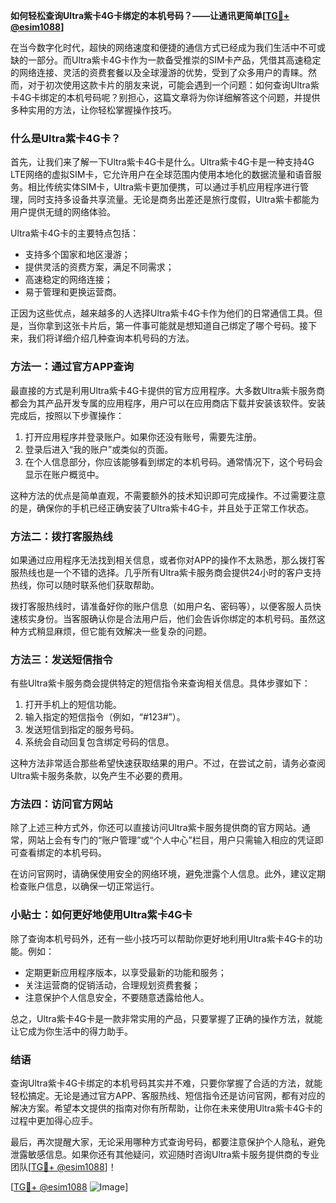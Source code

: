 **如何轻松查询Ultra紫卡4G卡绑定的本机号码？——让通讯更简单[[TG💪+ @esim1088](https://t.me/s/esim1088)]**

在当今数字化时代，超快的网络速度和便捷的通信方式已经成为我们生活中不可或缺的一部分。而Ultra紫卡4G卡作为一款备受推崇的SIM卡产品，凭借其高速稳定的网络连接、灵活的资费套餐以及全球漫游的优势，受到了众多用户的青睐。然而，对于初次使用这款卡片的朋友来说，可能会遇到一个问题：如何查询Ultra紫卡4G卡绑定的本机号码呢？别担心，这篇文章将为你详细解答这个问题，并提供多种实用的方法，让你轻松掌握操作技巧。

### **什么是Ultra紫卡4G卡？**

首先，让我们来了解一下Ultra紫卡4G卡是什么。Ultra紫卡4G卡是一种支持4G LTE网络的虚拟SIM卡，它允许用户在全球范围内使用本地化的数据流量和语音服务。相比传统实体SIM卡，Ultra紫卡更加便携，可以通过手机应用程序进行管理，同时支持多设备共享流量。无论是商务出差还是旅行度假，Ultra紫卡都能为用户提供无缝的网络体验。

Ultra紫卡4G卡的主要特点包括：
- 支持多个国家和地区漫游；
- 提供灵活的资费方案，满足不同需求；
- 高速稳定的网络连接；
- 易于管理和更换运营商。

正因为这些优点，越来越多的人选择Ultra紫卡4G卡作为他们的日常通信工具。但是，当你拿到这张卡片后，第一件事可能就是想知道自己绑定了哪个号码。接下来，我们将详细介绍几种查询本机号码的方法。

### **方法一：通过官方APP查询**

最直接的方式是利用Ultra紫卡4G卡提供的官方应用程序。大多数Ultra紫卡服务商都会为其产品开发专属的应用程序，用户可以在应用商店下载并安装该软件。安装完成后，按照以下步骤操作：

1. 打开应用程序并登录账户。如果你还没有账号，需要先注册。
2. 登录后进入“我的账户”或类似的页面。
3. 在个人信息部分，你应该能够看到绑定的本机号码。通常情况下，这个号码会显示在账户概览中。

这种方法的优点是简单直观，不需要额外的技术知识即可完成操作。不过需要注意的是，确保你的手机已经正确安装了Ultra紫卡4G卡，并且处于正常工作状态。

### **方法二：拨打客服热线**

如果通过应用程序无法找到相关信息，或者你对APP的操作不太熟悉，那么拨打客服热线也是一个不错的选择。几乎所有Ultra紫卡服务商会提供24小时的客户支持热线，你可以随时联系他们获取帮助。

拨打客服热线时，请准备好你的账户信息（如用户名、密码等），以便客服人员快速核实身份。当客服确认你是合法用户后，他们会告诉你绑定的本机号码。虽然这种方式稍显麻烦，但它能有效解决一些复杂的问题。

### **方法三：发送短信指令**

有些Ultra紫卡服务商会提供特定的短信指令来查询相关信息。具体步骤如下：

1. 打开手机上的短信功能。
2. 输入指定的短信指令（例如，“#123#”）。
3. 发送短信到指定的服务号码。
4. 系统会自动回复包含绑定号码的信息。

这种方法非常适合那些希望快速获取结果的用户。不过，在尝试之前，请务必查阅Ultra紫卡服务条款，以免产生不必要的费用。

### **方法四：访问官方网站**

除了上述三种方式外，你还可以直接访问Ultra紫卡服务提供商的官方网站。通常，网站上会有专门的“账户管理”或“个人中心”栏目，用户只需输入相应的凭证即可查看绑定的本机号码。

在访问官网时，请确保使用安全的网络环境，避免泄露个人信息。此外，建议定期检查账户信息，以确保一切正常运行。

### **小贴士：如何更好地使用Ultra紫卡4G卡**

除了查询本机号码外，还有一些小技巧可以帮助你更好地利用Ultra紫卡4G卡的功能。例如：

- 定期更新应用程序版本，以享受最新的功能和服务；
- 关注运营商的促销活动，合理规划资费套餐；
- 注意保护个人信息安全，不要随意透露给他人。

总之，Ultra紫卡4G卡是一款非常实用的产品，只要掌握了正确的操作方法，就能让它成为你生活中的得力助手。

### **结语**

查询Ultra紫卡4G卡绑定的本机号码其实并不难，只要你掌握了合适的方法，就能轻松搞定。无论是通过官方APP、客服热线、短信指令还是访问官网，都有对应的解决方案。希望本文提供的指南对你有所帮助，让你在未来使用Ultra紫卡4G卡的过程中更加得心应手。

最后，再次提醒大家，无论采用哪种方式查询号码，都要注意保护个人隐私，避免泄露敏感信息。如果你还有其他疑问，欢迎随时咨询Ultra紫卡服务提供商的专业团队[[TG💪+ @esim1088](https://t.me/s/esim1088)]！

[[TG💪+ @esim1088](https://t.me/s/esim1088) ![Image](https://i.postimg.cc/4NQfJmqS/Snipaste-2025-05-13-00-14-12.png)]